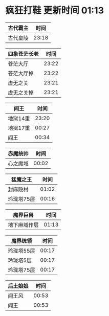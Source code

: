 # 疯狂打鞋 更新时间 01:13

| 古代霸主   | 时间    |
|--------|-------|
| 古代皇陵 | 23:18 |

| 四象苍茫长老   | 时间    |
|--------|-------|
| 苍茫大厅 | 23:22 |
| 苍茫大厅掉 | 23:22 |
| 虚无之关 | 23:21 |
| 虚无之关掉 | 23:21 |

| 间王   | 时间    |
|--------|-------|
| 地狱14重 | 23:20 |
| 地狱17重 | 00:27 |
| 阎王 | 00:34 |

| 赤魔统帅   | 时间    |
|--------|-------|
| 心之魔域 | 00:02 |

| 猛魔之王   | 时间    |
|--------|-------|
| 封麻隐村 | 01:02 |
| 玲珑塔75层 | 00:16 |

| 魔界巨兽   | 时间    |
|--------|-------|
| 地下麻域作层 | 01:13 |

| 魔界统领   | 时间    |
|--------|-------|
| 玲珑塔55层 | 00:17 |
| 玲珑塔5层 | 00:17 |
| 玲珑塔75层 | 00:17 |

| 后土娘娘   | 时间    |
|--------|-------|
| 闻王风 | 00:53 |
| 阎王 | 00:53 |